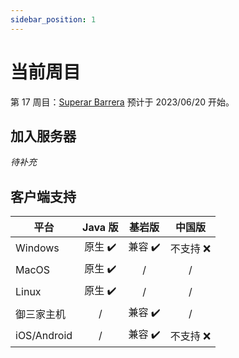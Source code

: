 ```yaml
---
sidebar_position: 1
---
```


# 当前周目

第 17 周目：[Superar Barrera](/blog/s17) 预计于 2023/06/20 开始。

## 加入服务器

*待补充*

## 客户端支持

| 平台        | Java 版 |  基岩版  |  中国版   |
| ----------- | :-----: | :-----: | :-----: |
| Windows     | 原生 ✔️ | 兼容 ✔️ | 不支持 ❌ |
| MacOS       | 原生 ✔️ |    /    |     /    |
| Linux       | 原生 ✔️ |    /    |     /    |
| 御三家主机    |    /    | 兼容 ✔️ |     /    |
| iOS/Android |    /    | 兼容 ✔️ | 不支持 ❌ |


